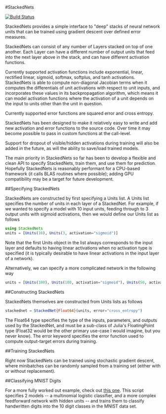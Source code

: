 #StackedNets

[![Build Status](https://travis-ci.org/yarlett/StackedNets.jl.svg?branch=master)](https://travis-ci.org/yarlett/StackedNets.jl)

StackedNets provides a simple interface to "deep" stacks of neural network units that can be trained using gradient descent over defined error measures.

StackedNets can consist of any number of Layers stacked on top of one another. Each Layer can have a different number of output units that feed into the next layer above in the stack, and can have different activation functions.

Currently supported activation functions include exponential, linear, rectified linear, sigmoid, softmax, softplus, and tanh activations. StackedNets is able to compute non-diagonal Jacobian terms when it computes the differentials of unit activations with respect to unit inputs, and incorporates these values in its backpropagation algorithm, which means it can model activation functions where the activation of a unit depends on the input to units other than the unit in question.

Currently supported error functions are squared error and cross entropy.

StackedNets has been designed to make it relatively easy to write and add new activation and error functions to the source code. Over time it may become possible to pass in custom functions at the call-level.

Support for dropout of visible/hidden activations during training will also be added in the future, as will the ability to save/load trained models.

The main priority in StackedNets so far has been to develop a flexible and clean API to specify StackedNets, train them, and use them for prediction. Hopefully StackedNets is reasonably performant for a CPU-based framework (it calls BLAS routines where possible); adding GPU compatibility may be a target for future development.

##Specifying StackedNets

StackedNets are constructed by first specifying a Units list. A Units list specifies the number of units in each layer of a StackedNet. For example, if we wanted to specify a model with 10 input units, feeding through to 3 output units with sigmoid activations, then we would define our Units list as follows

```julia
using StackedNets
units = [Units(10), Units(3, activation="sigmoid")]
```

Note that the first Units object in the list always corresponds to the input layer and defaults to having linear activations when no activation type is specified (it is typically desirable to have linear activations in the input layer of a network).

Alternatively, we can specify a more complicated network in the following way

```julia
units = [Units(100), Units(100, activation="sigmoid"), Units(50, activation="rectified_linear"), Units(10, activation="softmax")]
```

##Constructing StackedNets

StackedNets themselves are constructed from Units lists as follows

```julia
stackednet = StackedNet{Float64}(units, error="cross_entropy")
```

The Float64 type specifies the type of the inputs, parameters, and outputs used by the StackedNet, and must be a sub-class of Julia's FloatingPoint type (Float32 would be the other primary use-case I would imagine, but you never know). The error keyword specifies the error function used to compute output-target errors during training.

##Training StackedNets

Right now StackedNets can be trained using stochastic gradient descent, where minibatches can be randomly sampled from a training set (either with or without replacement).

##Classifying MNIST Digits

For a more fully worked out example, check out [this one](examples/mnist_classification.jl). This script specifies 2 models -- a multinomial logistic classifier, and a more complex feedforward network with hidden units -- and trains them to classify handwritten digits into the 10 digit classes in the MNIST data set.
